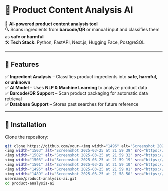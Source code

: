 # 📌 Product Content Analysis AI

🚀 **AI-powered product content analysis tool**  
🔍 Scans ingredients from **barcode/QR** or manual input and classifies them as **safe or harmful**  
🛠️ **Tech Stack:** Python, FastAPI, Next.js, Hugging Face, PostgreSQL  

---

## 🎯 Features

✅ **Ingredient Analysis** – Classifies product ingredients into **safe, harmful, or unknown**  
✅ **AI Model** – Uses **NLP & Machine Learning** to analyze product data  
✅ **Barcode/QR Support** – Scan product packaging for automatic data retrieval  
✅ **Database Support** – Stores past searches for future reference  

---

## 📌 Installation  

Clone the repository:

```bash
git clone https://github.com/your-<img width="1496" alt="Screenshot 2025-03-25 at 21 59 47" src="https://github.com/user-attachments/assets/dfe742e4-7298-4ac1-97e6-1cc76463b554" />
<img width="1503" alt="Screenshot 2025-03-25 at 21 59 39" src="https://github.com/user-attachments/assets/f04ad302-31ae-4fb5-9cbd-d4fda1139923" />
<img width="1502" alt="Screenshot 2025-03-25 at 21 59 32" src="https://github.com/user-attachments/assets/e0ace091-7648-4271-a40f-d51e0db922e6" />
<img width="1503" alt="Screenshot 2025-03-25 at 21 59 19" src="https://github.com/user-attachments/assets/0e38ea80-58d0-4aa6-8ac3-a97196bd098d" />
<img width="1501" alt="Screenshot 2025-03-25 at 21 59 10" src="https://github.com/user-attachments/assets/fcacdbde-64b9-4930-b20a-660cfb7be6d2" />
<img width="1495" alt="Screenshot 2025-03-25 at 21 59 01" src="https://github.com/user-attachments/assets/671e3280-0b63-4e02-9926-10a78717dcb2" />
<img width="1489" alt="Screenshot 2025-03-25 at 21 58 50" src="https://github.com/user-attachments/assets/5bf0a912-fada-41bf-b612-b37f9628f2c5" />
username/product-analysis-ai.git
cd product-analysis-ai
